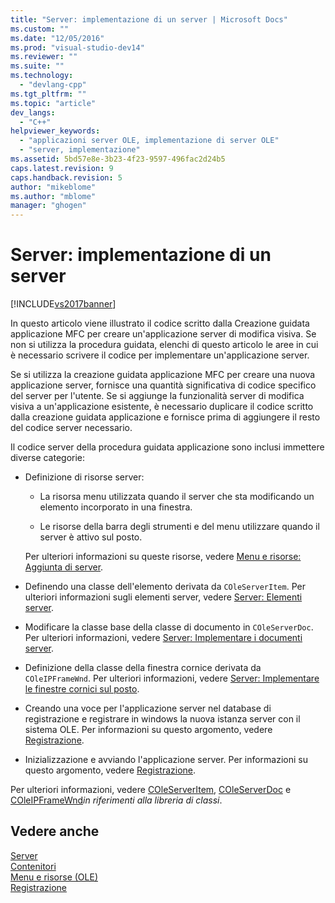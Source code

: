 ```yaml
---
title: "Server: implementazione di un server | Microsoft Docs"
ms.custom: ""
ms.date: "12/05/2016"
ms.prod: "visual-studio-dev14"
ms.reviewer: ""
ms.suite: ""
ms.technology: 
  - "devlang-cpp"
ms.tgt_pltfrm: ""
ms.topic: "article"
dev_langs: 
  - "C++"
helpviewer_keywords: 
  - "applicazioni server OLE, implementazione di server OLE"
  - "server, implementazione"
ms.assetid: 5bd57e8e-3b23-4f23-9597-496fac2d24b5
caps.latest.revision: 9
caps.handback.revision: 5
author: "mikeblome"
ms.author: "mblome"
manager: "ghogen"
---
```

# Server: implementazione di un server
[!INCLUDE[vs2017banner](../assembler/inline/includes/vs2017banner.md)]

In questo articolo viene illustrato il codice scritto dalla Creazione guidata applicazione MFC per creare un'applicazione server di modifica visiva.  Se non si utilizza la procedura guidata, elenchi di questo articolo le aree in cui è necessario scrivere il codice per implementare un'applicazione server.  
  
 Se si utilizza la creazione guidata applicazione MFC per creare una nuova applicazione server, fornisce una quantità significativa di codice specifico del server per l'utente.  Se si aggiunge la funzionalità server di modifica visiva a un'applicazione esistente, è necessario duplicare il codice scritto dalla creazione guidata applicazione e fornisce prima di aggiungere il resto del codice server necessario.  
  
 Il codice server della procedura guidata applicazione sono inclusi immettere diverse categorie:  
  
-   Definizione di risorse server:  
  
    -   La risorsa menu utilizzata quando il server che sta modificando un elemento incorporato in una finestra.  
  
    -   Le risorse della barra degli strumenti e del menu utilizzare quando il server è attivo sul posto.  
  
     Per ulteriori informazioni su queste risorse, vedere [Menu e risorse: Aggiunta di server](../mfc/menus-and-resources-server-additions.md).  
  
-   Definendo una classe dell'elemento derivata da `COleServerItem`.  Per ulteriori informazioni sugli elementi server, vedere [Server: Elementi server](../mfc/servers-server-items.md).  
  
-   Modificare la classe base della classe di documento in `COleServerDoc`.  Per ulteriori informazioni, vedere [Server: Implementare i documenti server](../mfc/servers-implementing-server-documents.md).  
  
-   Definizione della classe della finestra cornice derivata da `COleIPFrameWnd`.  Per ulteriori informazioni, vedere [Server: Implementare le finestre cornici sul posto](../mfc/servers-implementing-in-place-frame-windows.md).  
  
-   Creando una voce per l'applicazione server nel database di registrazione e registrare in windows la nuova istanza server con il sistema OLE.  Per informazioni su questo argomento, vedere [Registrazione](../mfc/registration.md).  
  
-   Inizializzazione e avviando l'applicazione server.  Per informazioni su questo argomento, vedere [Registrazione](../mfc/registration.md).  
  
 Per ulteriori informazioni, vedere [COleServerItem](../mfc/reference/coleserveritem-class.md), [COleServerDoc](../mfc/reference/coleserverdoc-class.md) e [COleIPFrameWnd](../mfc/reference/coleipframewnd-class.md)*in riferimenti alla libreria di classi*.  
  
## Vedere anche  
 [Server](../mfc/servers.md)   
 [Contenitori](../mfc/containers.md)   
 [Menu e risorse \(OLE\)](../mfc/menus-and-resources-ole.md)   
 [Registrazione](../mfc/registration.md)